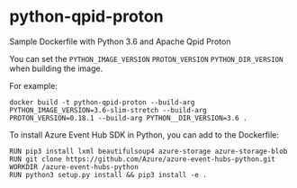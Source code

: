 # python-qpid-proton

Sample Dockerfile with Python 3.6 and Apache Qpid Proton

You can set the `PYTHON_IMAGE_VERSION` `PROTON_VERSION` `PYTHON_DIR_VERSION` when building the image.

For example:

```
docker build -t python-qpid-proton --build-arg PYTHON_IMAGE_VERSION=3.6-slim-stretch --build-arg PROTON_VERSION=0.18.1 --build-arg PYTHON__DIR_VERSION=3.6 .
```

To install Azure Event Hub SDK in Python, you can add to the Dockerfile:

```
RUN pip3 install lxml beautifulsoup4 azure-storage azure-storage-blob
RUN git clone https://github.com/Azure/azure-event-hubs-python.git
WORKDIR /azure-event-hubs-python
RUN python3 setup.py install && pip3 install -e .
```
